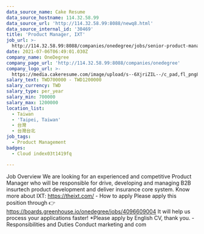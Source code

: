 ```yaml
---
data_source_name: Cake Resume
data_source_hostname: 114.32.58.99
data_source_url: 'http://114.32.58.99:8088/newq8.html'
data_source_internal_id: '30469'
title: 'Product Manager, IXT'
job_url: >-
  http://114.32.58.99:8088/companies/onedegree/jobs/senior-product-manager-b2b-product
date: 2021-07-06T06:49:01.030Z
company_name: OneDegree
company_page_url: 'http://114.32.58.99:8088/companies/onedegree'
company_logo_url: >-
  https://media.cakeresume.com/image/upload/s--6XjriZIL--/c_pad,fl_png8,h_200,w_200/v1642045226/dn9ctblwuesbjr2edfkx.png
salary_text: TWD700000 - TWD1200000
salary_currency: TWD
salary_type: per_year
salary_min: 700000
salary_max: 1200000
location_list:
  - Taiwan
  - 'Taipei, Taiwan'
  - 台灣
  - 台灣台北
job_tags:
  - Product Management
badges:
  - Cloud index03t1419fq

---
```


Job Overview We are looking for an experienced and competitive Product Manager who will be responsible for drive, developing and managing B2B insurtech product development and deliver insurance core system. Know more about IXT: https://theixt.com/ - How to apply Please apply this position through 👉 https://boards.greenhouse.io/onedegree/jobs/4096609004 It will help us process your applications faster! *Please apply by English CV, thank you. - Responsibilities and Duties Conduct marketing and com